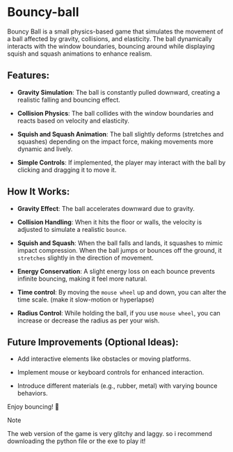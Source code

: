 # Bouncy-ball
Bouncy Ball is a small physics-based game that simulates the movement of a ball affected by gravity, collisions, and elasticity. The ball dynamically interacts with the window boundaries, bouncing around while displaying squish and squash animations to enhance realism.

## Features:
- **Gravity Simulation**: The ball is constantly pulled downward, creating a realistic falling and bouncing effect.

- **Collision Physics**: The ball collides with the window boundaries and reacts based on velocity and elasticity.

- **Squish and Squash Animation**: The ball slightly deforms (stretches and squashes) depending on the impact force, making movements more dynamic and lively.

- **Simple Controls**: If implemented, the player may interact with the ball by clicking and dragging it to move it.

## How It Works:
- **Gravity Effect**: The ball accelerates downward due to gravity.

- **Collision Handling**: When it hits the floor or walls, the velocity is adjusted to simulate a realistic `bounce`.

- **Squish and Squash**: When the ball falls and lands, it squashes to mimic impact compression. When the ball jumps or bounces off the ground, it `stretches` slightly in the direction of movement.

- **Energy Conservation**: A slight energy loss on each bounce prevents infinite bouncing, making it feel more natural.

- **Time control**: By moving the `mouse wheel` up and down, you can alter the time scale. (make it slow-motion or hyperlapse)

- **Radius Control**: While holding the ball, if you use `mouse wheel`, you can increase or decrease the radius as per your wish.

## Future Improvements (Optional Ideas):
- Add interactive elements like obstacles or moving platforms.

- Implement mouse or keyboard controls for enhanced interaction.

- Introduce different materials (e.g., rubber, metal) with varying bounce behaviors.

Enjoy bouncing! 🚀

> [!NOTE]
> The web version of the game is very glitchy and laggy. so i recommend downloading the python file or the exe to play it!
